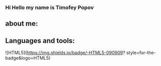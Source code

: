 ### Hi Hello my name is Timofey Popov

## about me: 
## Languages and tools: 
![HTML5](https://img.shields.io/badge/-HTML5-090909?
style=for-the-badge&logo=HTML5)
